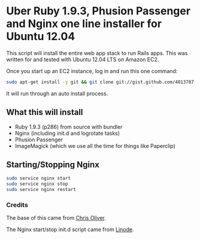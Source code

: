 # Uber Ruby 1.9.3, Phusion Passenger and Nginx one line installer for Ubuntu 12.04

This script will install the entire web app stack to run Rails apps. This was written for and tested with Ubuntu 12.04 LTS on Amazon EC2. 

Once you start up an EC2 instance, log in and run this one command:

```bash
sudo apt-get install -y git && git clone git://gist.github.com/4013787.git gist-4013787 && bash ./gist-4013787/install_ruby_passenger_nginx.sh
```

It will run through an auto install process. 

## What this will install

* Ruby 1.9.3 (p286) from source with bundler
* Nginx (including init.d and logrotate tasks)
* Phusion Passenger
* ImageMagick (which we use all the time for things like Paperclip)

## Starting/Stopping Nginx

```bash
sudo service nginx start
sudo service nginx stop
sudo service nginx restart
```

### Credits

The base of this came from [Chris Oliver](http://excid3.com/blog/setting-up-ubuntu-12-04-with-ruby-1-9-3-nginx-passenger-and-postgresql-or-mysql/).

The Nginx start/stop init.d script came from [Linode](http://library.linode.com/).


